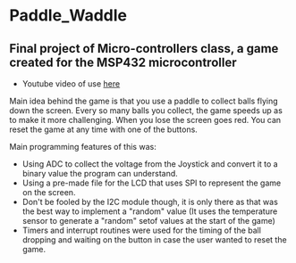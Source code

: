 # Paddle_Waddle
## Final project of Micro-controllers class, a game created for the MSP432 microcontroller

* Youtube video of use [here](https://www.youtube.com/watch?v=ZzPpJS_bg_o)

Main idea behind the game is that you use a paddle to collect balls flying down the screen. Every so many balls you collect, the game speeds up as to make it more challenging. When you lose the screen goes red. You can reset the game at any time with one of the buttons.

Main programming features of this was:
* Using ADC to collect the voltage from the Joystick and convert it to a binary value the program can understand.
* Using a pre-made file for the LCD that uses SPI to represent the game on the screen.
* Don't be fooled by the I2C module though, it is only there as that was the best way to implement a "random" value (It uses the temperature sensor to generate a "random" setof values at the start of the game)
* Timers and interrupt routines were used for the timing of the ball dropping and waiting on the button in case the user wanted to reset the game.